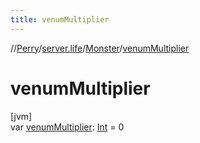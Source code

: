 ```yaml
---
title: venumMultiplier
---
```

//[Perry](../../../index.html)/[server.life](../index.html)/[Monster](index.html)/[venumMultiplier](venum-multiplier.html)



# venumMultiplier



[jvm]\
var [venumMultiplier](venum-multiplier.html): [Int](https://kotlinlang.org/api/latest/jvm/stdlib/kotlin/-int/index.html) = 0




